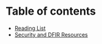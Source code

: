 # Table of contents

* [Reading List](./README.md)
* [Security and DFIR Resources](./security-and-dfir-resources.md)
